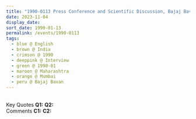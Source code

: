 ```yaml
---
title: "1990-0113 Press Conference and Scientific Discussion, Bajaj Bavan, Barrister Rajni Patel Marg, Nariman Point, Mumbai, Maharashtra, India"
date: 2023-11-04
display_date: 
sort_date: 1990-01-13
permalink: /events/1990-0113
tags:
  - blue @ English
  - brown @ India
  - crimson @ 1990
  - deeppink @ Interview
  - green @ 1990-01
  - maroon @ Maharashtra
  - orange @ Mumbai
  - peru @ Bajaj Bavan
---
```


<br>

<wave-list>
  <list-title color="DarkSeaGreen" width="55">Key Quotes</list-title>
  <list-item color="BlanchedAlmond" width="280"><b>Q1:</b> <i></i></list-item>
  <list-item color="Lavender" width="280"><b>Q2:</b> <i></i></list-item>
</wave-list>

<br>

<wave-list>
  <list-title color="DarkSeaGreen" width="55">Comments</list-title>
  <list-item color="BlanchedAlmond" width="280"><b>C1:</b> <i></i></list-item>
  <list-item color="Lavender" width="280"><b>C2:</b> <i></i></list-item>
</wave-list>